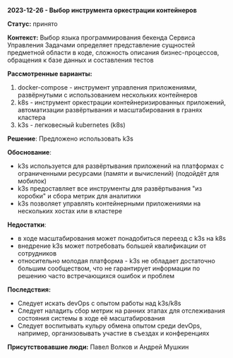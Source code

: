 **2023-12-26 - Выбор инструмента оркестрации контейнеров**

**Статус:** принято

**Контекст:**
Выбор языка программирования бекенда Сервиса Управления Задачами определяет представление сущностей предметной области в коде,
сложность описания бизнес-процессов, обращения к базе данных и составления тестов

**Рассмотренные варианты:**
1. docker-compose - инструмент управления приложениями, развёрнутыми с использованием нескольких контейнеров
2. k8s - инструмент оркестрации контейнеризированных приложений, автоматизации развёртывания и масштабирования в гранях кластера
3. k3s - легковесный kubernetes (k8s)

**Решение**:
Предложено использовать k3s

**Обоснование**:
- k3s используется для развёртывания приложений на платформах с ограниченными ресурсами (памяти и вычислений) (подойдёт для мобилок)
- k3s предоставляет все инструменты для развёртывания "из коробки" и сбора метрик для аналитики
- k3s позволяет управлять контейнерными приложениями на нескольких хостах или в кластере

**Недостатки**:
- в ходе масштабирования может понадобиться переезд с k3s на k8s
- внедрение k3s может потребовать большей квалификации от сотрудников
- относительно молодая платформа - k3s не обладает достаточно большим сообществом, что не гарантирует информации по решению часто встречающихся ошибок и проблем

**Последствия:**
- Следует искать devOps с опытом работы над k3s/k8s
- Следует наладить сбор метрик на ранних этапах для отслеживания состояния системы в ходе её масштабирования
- Следует воспитывать кульру обмена опытом среди devOps, например, организовывать участие в съездах и конференциях

**Присутствовавшие люди:**
Павел Волков и Андрей Мушкин
